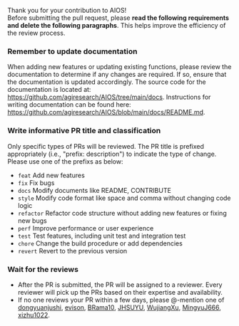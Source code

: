 Thank you for your contribution to AIOS!  
Before submitting the pull request, please **read the following requirements and delete the following paragraphs**. This helps improve the efficiency of the review process.

### Remember to update documentation
When adding new features or updating existing functions, please review the documentation to determine if any changes are required. If so, ensure that the documentation is updated accordingly. The source code for the documentation is located at: https://github.com/agiresearch/AIOS/tree/main/docs. Instructions for writing documentation can be found here: https://github.com/agiresearch/AIOS/blob/main/docs/README.md.

### Write informative PR title and classification
Only specific types of PRs will be reviewed. The PR title is prefixed appropriately (i.e., "prefix: description") to indicate the type of change. Please use one of the prefixs as below:
- `feat` Add new features
- `fix`  Fix bugs
- `docs` Modify documents like README, CONTRIBUTE
- `style` Modify code format like space and comma without changing code logic
- `refactor` Refactor code structure without adding new features or fixing new bugs
- `perf` Improve performance or user experience
- `test` Test features, including unit test and integration test
- `chore` Change the build procedure or add dependencies
- `revert` Revert to the previous version

### Wait for the reviews
- After the PR is submitted, the PR will be assigned to a reviewer. Every reviewer will pick up the PRs based on their expertise and availability.
- If no one reviews your PR within a few days, please @-mention one of [dongyuanjushi](https://github.com/dongyuanjushi/), [evison](https://github.com/evison), [BRama10](https://github.com/BRama10), [JHSUYU](https://github.com/JHSUYU), [WujiangXu](https://github.com/WujiangXu), [MingyuJ666](https://github.com/MingyuJ666), [xizhu1022](https://github.com/xizhu1022).
